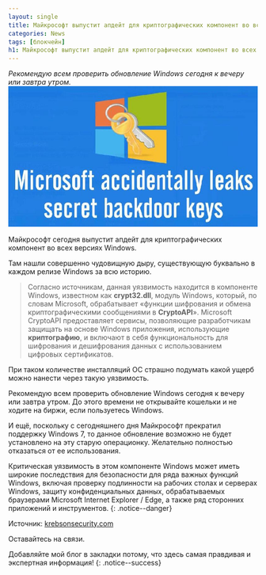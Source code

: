 ```yaml
---
layout: single
title: Майкрософт выпустит апдейт для криптографических компонент во всех версиях Windows
categories: News
tags: [блокчейн]
h1: Майкрософт выпустит апдейт для криптографических компонент во всех версиях Windows
---
```

*Рекомендую всем проверить обновление Windows сегодня к вечеру или завтра утром.*
![win](/assets/images/news/win.jpg)


Майкрософт сегодня выпустит апдейт для криптографических компонент во всех версиях Windows. 

Там  нашли совершенно чудовищную дыру, существующую буквально в каждом релизе Windows за всю историю. 

> Согласно источникам, данная уязвимость находится в компоненте Windows, известном как **crypt32.dll**, модуль Windows, который, по словам Microsoft, обрабатывает «функции шифрования и обмена криптографическими сообщениями в **CryptoAPI**». Microsoft CryptoAPI  предоставляет сервисы, позволяющие разработчикам защищать на основе Windows приложения, использующие **криптографию**, и включают в себя функциональность для шифрования и дешифрования данных с использованием цифровых сертификатов.

При таком количестве инсталляций ОС страшно подумать какой ущерб можно нанести через такую уязвимость.
 
Рекомендую всем проверить обновление Windows сегодня к вечеру или завтра утром.
До этого времени не открывайте кошельки и не ходите на биржи, если пользуетесь Windows.

И ещё, поскольку с сегодняшнего дня Майкрософт прекратил поддержку Windows 7, то данное обновление возможно не будет установлено на эту старую операционку. Желательно полностью отказаться от ее использования. 

Критическая уязвимость в этом компоненте Windows может иметь широкие последствия для безопасности для ряда важных функций Windows, включая проверку подлинности на рабочих столах и серверах Windows, защиту конфиденциальных данных, обрабатываемых браузерами Microsoft Internet Explorer / Edge, а также ряд сторонних приложений и инструментов.
{: .notice--danger}

Источник: [krebsonsecurity.com](https://krebsonsecurity.com/2020/01/cryptic-rumblings-ahead-of-first-2020-patch-tuesday/)

Оставайтесь на связи.


Добавляйте мой блог в закладки потому, что здесь самая правдивая и экспертная информация!
{: .notice--success}